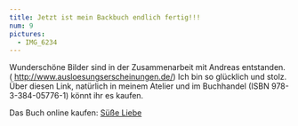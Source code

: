 ```yaml
---
title: Jetzt ist mein Backbuch endlich fertig!!!
num: 9
pictures:
  - IMG_6234
---
```


Wunderschöne Bilder sind in der Zusammenarbeit mit Andreas entstanden. ( http://www.ausloesungserscheinungen.de/)
Ich bin so glücklich und stolz. Über diesen Link, natürlich in meinem Atelier und im Buchhandel (ISBN 978-3-384-05776-1) könnt ihr es kaufen.

Das Buch online kaufen: <a href="https://shop.tredition.com/booktitle/Süße_Liebe/W-457-106-231">Süße Liebe</a>
